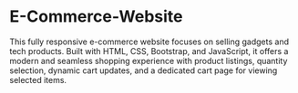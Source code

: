 # E-Commerce-Website
This fully responsive e-commerce website focuses on selling gadgets and tech products. Built with HTML, CSS, Bootstrap, and JavaScript, it offers a modern and seamless shopping experience with product listings, quantity selection, dynamic cart updates, and a dedicated cart page for viewing selected items.
